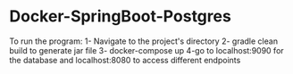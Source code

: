 # Docker-SpringBoot-Postgres
To run the program:
1- Navigate to the project's directory
2- gradle clean build to generate jar file
3- docker-compose up
4-go to localhost:9090 for the database and localhost:8080 to access different endpoints
